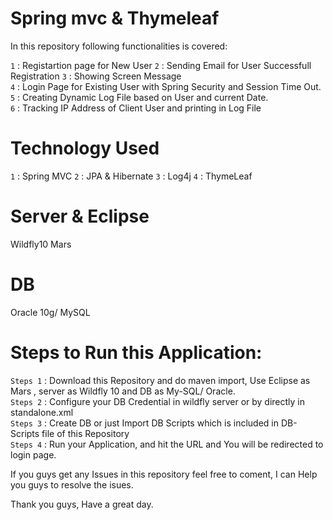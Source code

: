 # Spring mvc & Thymeleaf


In this repository following functionalities is covered:                                                                                 

`1` : Registartion page for New User                                                                                                     `2` : Sending Email for User Successfull Registration 
`3` : Showing Screen Message                                                                                                             
`4` : Login Page for Existing User with Spring Security and Session Time Out.                                                           
`5` : Creating Dynamic Log File based on User and current Date.                                                                         
`6` : Tracking IP Address of Client User and printing in Log File                                                                       

# Technology Used
 `1` : Spring MVC
 `2` : JPA & Hibernate
 `3` : Log4j
 `4` : ThymeLeaf
 
 # Server & Eclipse
  Wildfly10
  Mars
  
 # DB
   Oracle 10g/ MySQL
  
 # Steps to Run this Application:
 
 `Steps 1` : Download this Repository and do maven import, Use Eclipse as Mars , server as Wildfly 10 and DB as My-SQL/ Oracle.         
 `Steps 2` : Configure your DB Credential in wildfly server or by directly in standalone.xml                                            
 `Steps 3` : Create DB or just Import DB Scripts which is included in DB-Scripts file of this Repository                                
 `Steps 4` : Run your Application, and hit the URL and You will be redirected to login page.                                            
 
 If you guys get any Issues in this repository feel free to coment, I can Help you guys to resolve the isues.
 
 Thank you guys, Have a great day.
 

 
 
 
 
 
